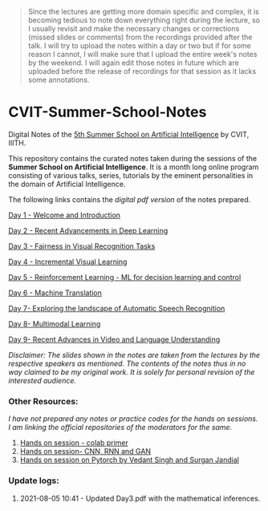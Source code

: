 
>  Since the lectures are getting more domain specific and complex, it is becoming tedious to note down everything right during the lecture, so I usually revisit and make the necessary changes or corrections (missed slides or comments) from the recordings provided after the talk. I will try to upload the notes within a day or two but if for some reason I cannot, I will make sure that I upload the entire week's notes by the weekend. I will again edit those notes in future which are uploaded before the release of recordings for that session as it lacks some annotations.

# CVIT-Summer-School-Notes
Digital Notes of the [5th Summer School on Artificial Intelligence](http://cvit.iiit.ac.in/summerschool2021/index.php) by CVIT, IIITH.

This repository contains the curated notes taken during the sessions of the __Summer School on Artificial Intelligence__.
It is a month long online program consisting of various talks, series, tutorials by the eminent personalities in the domain of Artificial Intelligence.

The following links contains the _digital pdf version_ of the notes prepared.

[Day 1 - Welcome and Introduction](https://github.com/ReboreExplore/CVIT-Summer-School-Notes/blob/main/Day%201.pdf)

[Day 2 - Recent Advancements in Deep Learning](https://github.com/ReboreExplore/CVIT-Summer-School-Notes/blob/main/Day%202.pdf)

[Day 3 - Fairness in Visual Recognition Tasks](https://github.com/ReboreExplore/CVIT-Summer-School-Notes/blob/main/Day%203.pdf)

[Day 4 - Incremental Visual Learning](https://github.com/ReboreExplore/CVIT-Summer-School-Notes/blob/main/Day%204.pdf)

[Day 5 - Reinforcement Learning - ML for decision learning and control](https://github.com/ReboreExplore/CVIT-Summer-School-Notes/blob/main/Day%205.pdf)

[Day 6 - Machine Translation](https://github.com/ReboreExplore/CVIT-Summer-School-Notes/blob/main/Day%206.pdf)

[Day 7- Exploring the landscape of Automatic Speech Recognition](https://github.com/ReboreExplore/CVIT-Summer-School-Notes/blob/main/Day%207.pdf)

[Day 8- Multimodal Learning](https://github.com/ReboreExplore/CVIT-Summer-School-Notes/blob/main/Day%208.pdf)

[Day 9- Recent Advances in Video and Language Understanding](https://github.com/ReboreExplore/CVIT-Summer-School-Notes/blob/main/Day%209.pdf)

_Disclaimer: The slides shown in the notes are taken from the lectures by the respective speakers as mentioned. The contents of the notes thus in no way claimed 
to be my original work. It is solely for personal revision of the interested audience._

### Other Resources:
_I have not prepared any notes or practice codes for the hands on sessions. I am linking the official repositories of the moderators for the same._

1. [Hands on session - colab primer](https://github.com/ThrupthiAnn/ColabPrimerSS2021)
2. [Hands on session- CNN, RNN and GAN](https://github.com/ThrupthiAnn/SummerSchool2021_HandsOn_Aug7)
3. [Hands on session on Pytorch by Vedant Singh and Surgan Jandial](https://colab.research.google.com/drive/1FqHiNT-c3fNECJd2PITNuFVCoxIPBIir?usp=sharing)
### Update logs:

1. 2021-08-05 10:41 - Updated Day3.pdf with the mathematical inferences.

